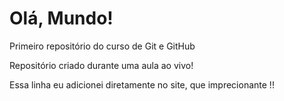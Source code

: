 # Olá, Mundo!
 Primeiro repositório do curso de Git e GitHub

Repositório criado durante uma aula ao vivo!

Essa linha eu adicionei diretamente no site, que imprecionante !!
